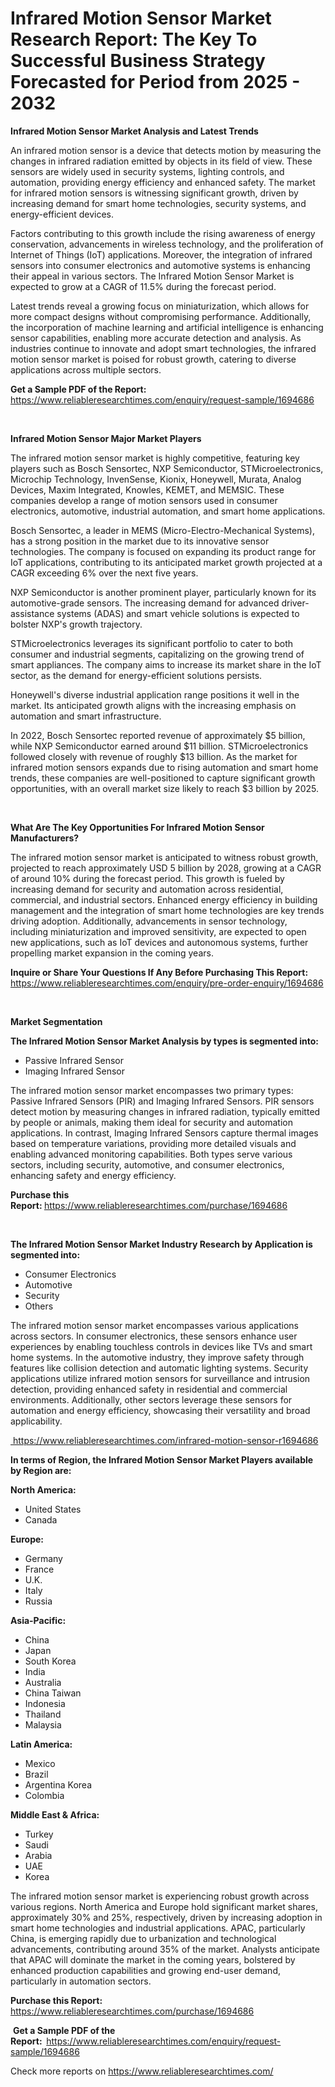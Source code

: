 <p><h1>Infrared Motion Sensor Market Research Report: The Key To Successful Business Strategy Forecasted for Period from 2025 - 2032</h1></p><p><strong>Infrared Motion Sensor Market Analysis and Latest Trends</strong></p>
<p><p>An infrared motion sensor is a device that detects motion by measuring the changes in infrared radiation emitted by objects in its field of view. These sensors are widely used in security systems, lighting controls, and automation, providing energy efficiency and enhanced safety. The market for infrared motion sensors is witnessing significant growth, driven by increasing demand for smart home technologies, security systems, and energy-efficient devices.</p><p>Factors contributing to this growth include the rising awareness of energy conservation, advancements in wireless technology, and the proliferation of Internet of Things (IoT) applications. Moreover, the integration of infrared sensors into consumer electronics and automotive systems is enhancing their appeal in various sectors. The Infrared Motion Sensor Market is expected to grow at a CAGR of 11.5% during the forecast period. </p><p>Latest trends reveal a growing focus on miniaturization, which allows for more compact designs without compromising performance. Additionally, the incorporation of machine learning and artificial intelligence is enhancing sensor capabilities, enabling more accurate detection and analysis. As industries continue to innovate and adopt smart technologies, the infrared motion sensor market is poised for robust growth, catering to diverse applications across multiple sectors.</p></p>
<p><strong>Get a Sample PDF of the Report:&nbsp;</strong> <a href="https://www.reliableresearchtimes.com/enquiry/request-sample/1694686?utm_campaign=3252&utm_medium=2&utm_source=Github&utm_content=ia&utm_term=06042025&utm_id=infrared-motion-sensor">https://www.reliableresearchtimes.com/enquiry/request-sample/1694686</a></p>
<p>&nbsp;</p>
<p><strong>Infrared Motion Sensor Major Market Players</strong></p>
<p><p>The infrared motion sensor market is highly competitive, featuring key players such as Bosch Sensortec, NXP Semiconductor, STMicroelectronics, Microchip Technology, InvenSense, Kionix, Honeywell, Murata, Analog Devices, Maxim Integrated, Knowles, KEMET, and MEMSIC. These companies develop a range of motion sensors used in consumer electronics, automotive, industrial automation, and smart home applications.</p><p>Bosch Sensortec, a leader in MEMS (Micro-Electro-Mechanical Systems), has a strong position in the market due to its innovative sensor technologies. The company is focused on expanding its product range for IoT applications, contributing to its anticipated market growth projected at a CAGR exceeding 6% over the next five years.</p><p>NXP Semiconductor is another prominent player, particularly known for its automotive-grade sensors. The increasing demand for advanced driver-assistance systems (ADAS) and smart vehicle solutions is expected to bolster NXP's growth trajectory.</p><p>STMicroelectronics leverages its significant portfolio to cater to both consumer and industrial segments, capitalizing on the growing trend of smart appliances. The company aims to increase its market share in the IoT sector, as the demand for energy-efficient solutions persists.</p><p>Honeywell's diverse industrial application range positions it well in the market. Its anticipated growth aligns with the increasing emphasis on automation and smart infrastructure.</p><p>In 2022, Bosch Sensortec reported revenue of approximately $5 billion, while NXP Semiconductor earned around $11 billion. STMicroelectronics followed closely with revenue of roughly $13 billion. As the market for infrared motion sensors expands due to rising automation and smart home trends, these companies are well-positioned to capture significant growth opportunities, with an overall market size likely to reach $3 billion by 2025.</p></p>
<p>&nbsp;</p>
<p><strong>What Are The Key Opportunities For Infrared Motion Sensor Manufacturers?</strong></p>
<p><p>The infrared motion sensor market is anticipated to witness robust growth, projected to reach approximately USD 5 billion by 2028, growing at a CAGR of around 10% during the forecast period. This growth is fueled by increasing demand for security and automation across residential, commercial, and industrial sectors. Enhanced energy efficiency in building management and the integration of smart home technologies are key trends driving adoption. Additionally, advancements in sensor technology, including miniaturization and improved sensitivity, are expected to open new applications, such as IoT devices and autonomous systems, further propelling market expansion in the coming years.</p></p>
<p><strong>Inquire or Share Your Questions If Any Before Purchasing This Report:</strong> <a href="https://www.reliableresearchtimes.com/enquiry/pre-order-enquiry/1694686?utm_campaign=3252&utm_medium=2&utm_source=Github&utm_content=ia&utm_term=06042025&utm_id=infrared-motion-sensor">https://www.reliableresearchtimes.com/enquiry/pre-order-enquiry/1694686</a></p>
<p>&nbsp;</p>
<p><strong>Market Segmentation</strong></p>
<p><strong>The Infrared Motion Sensor Market Analysis by types is segmented into:</strong></p>
<p><ul><li>Passive Infrared Sensor</li><li>Imaging Infrared Sensor</li></ul></p>
<p><p>The infrared motion sensor market encompasses two primary types: Passive Infrared Sensors (PIR) and Imaging Infrared Sensors. PIR sensors detect motion by measuring changes in infrared radiation, typically emitted by people or animals, making them ideal for security and automation applications. In contrast, Imaging Infrared Sensors capture thermal images based on temperature variations, providing more detailed visuals and enabling advanced monitoring capabilities. Both types serve various sectors, including security, automotive, and consumer electronics, enhancing safety and energy efficiency.</p></p>
<p><strong>Purchase this Report:&nbsp;</strong><a href="https://www.reliableresearchtimes.com/purchase/1694686?utm_campaign=3252&utm_medium=2&utm_source=Github&utm_content=ia&utm_term=06042025&utm_id=infrared-motion-sensor">https://www.reliableresearchtimes.com/purchase/1694686</a></p>
<p>&nbsp;</p>
<p><strong>The Infrared Motion Sensor Market Industry Research by Application is segmented into:</strong></p>
<p><ul><li>Consumer Electronics</li><li>Automotive</li><li>Security</li><li>Others</li></ul></p>
<p><p>The infrared motion sensor market encompasses various applications across sectors. In consumer electronics, these sensors enhance user experiences by enabling touchless controls in devices like TVs and smart home systems. In the automotive industry, they improve safety through features like collision detection and automatic lighting systems. Security applications utilize infrared motion sensors for surveillance and intrusion detection, providing enhanced safety in residential and commercial environments. Additionally, other sectors leverage these sensors for automation and energy efficiency, showcasing their versatility and broad applicability.</p></p>
<p><a href="https://www.reliableresearchtimes.com/infrared-motion-sensor-r1694686?utm_campaign=3252&utm_medium=2&utm_source=Github&utm_content=ia&utm_term=06042025&utm_id=infrared-motion-sensor">&nbsp;https://www.reliableresearchtimes.com/infrared-motion-sensor-r1694686</a></p>
<p><strong>In terms of Region, the Infrared Motion Sensor Market Players available by Region are:</strong></p>
<p>
    <p> <strong> North America: </strong>
        <ul>
            <li>United States</li>
            <li>Canada</li>
        </ul>
        </p> 
    <p> <strong> Europe: </strong>
        <ul>
            <li>Germany</li>
            <li>France</li>
            <li>U.K.</li>
            <li>Italy</li>
            <li>Russia</li>
        </ul>
        </p> 
    <p> <strong> Asia-Pacific: </strong>
        <ul>
            <li>China</li>
            <li>Japan</li>
            <li>South Korea</li>
            <li>India</li>
            <li>Australia</li>
            <li>China Taiwan</li>
            <li>Indonesia</li>
            <li>Thailand</li>
            <li>Malaysia</li>
        </ul>
        </p> 
    <p> <strong> Latin America: </strong>
        <ul>
            <li>Mexico</li>
            <li>Brazil</li>
            <li>Argentina Korea</li>
            <li>Colombia</li>
        </ul>
        </p> 
    <p> <strong> Middle East & Africa: </strong>
        <ul>
            <li>Turkey</li>
            <li>Saudi</li>
            <li>Arabia</li>
            <li>UAE</li>
            <li>Korea</li>
        </ul>
    </p>
    </p>
<p><p>The infrared motion sensor market is experiencing robust growth across various regions. North America and Europe hold significant market shares, approximately 30% and 25%, respectively, driven by increasing adoption in smart home technologies and industrial applications. APAC, particularly China, is emerging rapidly due to urbanization and technological advancements, contributing around 35% of the market. Analysts anticipate that APAC will dominate the market in the coming years, bolstered by enhanced production capabilities and growing end-user demand, particularly in automation sectors.</p></p>
<p><strong>Purchase this Report: </strong><a href="https://www.reliableresearchtimes.com/purchase/1694686?utm_campaign=3252&utm_medium=2&utm_source=Github&utm_content=ia&utm_term=06042025&utm_id=infrared-motion-sensor">https://www.reliableresearchtimes.com/purchase/1694686</a></p>
<p>&nbsp;<strong>Get a Sample PDF of the Report:&nbsp;&nbsp;</strong><a href="https://www.reliableresearchtimes.com/enquiry/request-sample/1694686?utm_campaign=3252&utm_medium=2&utm_source=Github&utm_content=ia&utm_term=06042025&utm_id=infrared-motion-sensor">https://www.reliableresearchtimes.com/enquiry/request-sample/1694686</a></p>
<p><strong></strong></p>
<p>Check more reports on <a href="https://www.reliableresearchtimes.com/?utm_campaign=3252&utm_medium=2&utm_source=Github&utm_content=ia&utm_term=06042025&utm_id=infrared-motion-sensor">https://www.reliableresearchtimes.com/</a></p>